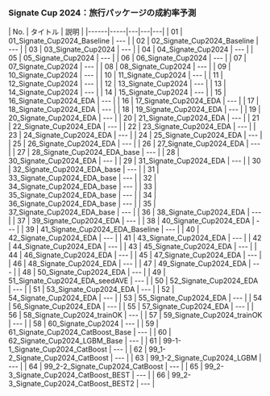 ### Signate Cup 2024：旅行パッケージの成約率予測
|  No. | タイトル | 説明 |
|------|-----|---|---|---|
| 01   | 01_Signate_Cup2024_Baseline  | ---   |
| 02   | 02_Signate_Cup2024_Baseline  | ---   |
| 03   | 03_Signate_Cup2024  | ---   |
| 04   | 04_Signate_Cup2024  | ---   |
| 05   | 05_Signate_Cup2024  | ---   |
| 06   | 06_Signate_Cup2024  | ---   |
| 07   | 07_Signate_Cup2024  | ---   |
| 08   | 08_Signate_Cup2024  | ---   |
| 09   | 10_Signate_Cup2024  | ---   |
| 10   | 11_Signate_Cup2024  | ---   |
| 11   | 12_Signate_Cup2024  | ---   |
| 12   | 13_Signate_Cup2024  | ---   |
| 13   | 14_Signate_Cup2024  | ---   |
| 14   | 15_Signate_Cup2024  | ---   |
| 15   | 16_Signate_Cup2024_EDA  | ---   |
| 16   | 17_Signate_Cup2024_EDA  | ---   |
| 17   | 18_Signate_Cup2024_EDA  | ---   |
| 18   | 19_Signate_Cup2024_EDA  | ---   |
| 19   | 20_Signate_Cup2024_EDA  | ---   |
| 20   | 21_Signate_Cup2024_EDA | ---   |
| 21   | 22_Signate_Cup2024_EDA  | ---   |
| 22   | 23_Signate_Cup2024_EDA  | ---   |
| 23   | 24_Signate_Cup2024_EDA  | ---   |
| 24   | 25_Signate_Cup2024_EDA  | ---   |
| 25   | 26_Signate_Cup2024_EDA  | ---   |
| 26   | 27_Signate_Cup2024_EDA  | ---   |
| 27   | 28_Signate_Cup2024_EDA_base  | ---   |
| 28   | 30_Signate_Cup2024_EDA  | ---   |
| 29   | 31_Signate_Cup2024_EDA  | ---   |
| 30   | 32_Signate_Cup2024_EDA_base  | ---   |
| 31   | 33_Signate_Cup2024_EDA_base  | ---   |
| 32   | 34_Signate_Cup2024_EDA_base | ---   |
| 33   | 35_Signate_Cup2024_EDA_base  | ---   |
| 34   | 36_Signate_Cup2024_EDA_base  | ---   |
| 35   | 37_Signate_Cup2024_EDA_base  | ---   |
| 36   | 38_Signate_Cup2024_EDA  | ---   |
| 37   | 39_Signate_Cup2024_EDA  | ---   |
| 38   | 40_Signate_Cup2024_EDA  | ---   |
| 39   | 41_Signate_Cup2024_EDA_Baseline  | ---   |
| 40   | 42_Signate_Cup2024_EDA  | ---   |
| 41   | 43_Signate_Cup2024_EDA  | ---   |
| 42   | 44_Signate_Cup2024_EDA  | ---   |
| 43   | 45_Signate_Cup2024_EDA  | ---   |
| 44   | 46_Signate_Cup2024_EDA | ---   |
| 45   | 47_Signate_Cup2024_EDA  | ---   |
| 46   | 48_Signate_Cup2024_EDA  | ---   |
| 47   | 49_Signate_Cup2024_EDA  | ---   |
| 48   | 50_Signate_Cup2024_EDA  | ---   |
| 49   | 51_Signate_Cup2024_EDA_seedAVE  | ---   |
| 50   | 52_Signate_Cup2024_EDA  | ---   |
| 51   | 53_Signate_Cup2024_EDA  | ---   |
| 52   | 54_Signate_Cup2024_EDA  | ---   |
| 53   | 55_Signate_Cup2024_EDA  | ---   |
| 54   | 56_Signate_Cup2024_EDA  | ---   |
| 55   | 57_Signate_Cup2024_EDA  | ---   |
| 56   | 58_Signate_Cup2024_trainOK  | ---   |
| 57   | 59_Signate_Cup2024_trainOK  | ---   |
| 58   | 60_Signate_Cup2024  | ---   |
| 59   | 61_Signate_Cup2024_CatBoost_Base  | ---   |
| 60   | 62_Signate_Cup2024_LGBM_Base  | ---   |
| 61   | 99-1-1_Signate_Cup2024_CatBoost  | ---   |
| 62   | 99_1-2_Signate_Cup2024_CatBoost  | ---   |
| 63   | 99_1-2_Signate_Cup2024_LGBM  | ---   |
| 64   | 99_2-2_Signate_Cup2024_CatBoost  | ---   |
| 65   | 99_2-3_Signate_Cup2024_CatBoost_BEST  | ---   |
| 66   | 99_2-3_Signate_Cup2024_CatBoost_BEST2  | ---   |
